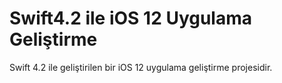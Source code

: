 # Swift4.2 ile iOS 12 Uygulama Geliştirme

Swift 4.2 ile geliştirilen bir iOS 12 uygulama geliştirme projesidir.
